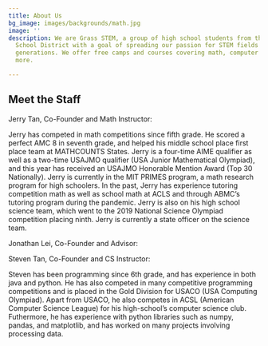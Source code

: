 ```yaml
---
title: About Us
bg_image: images/backgrounds/math.jpg
image: ''
description: We are Grass STEM, a group of high school students from the Acton-Boxborough
  School District with a goal of spreading our passion for STEM fields to younger
  generations. We offer free camps and courses covering math, computer science, and
  more.

---
```

## Meet the Staff

Jerry Tan, Co-Founder and Math Instructor:

Jerry has competed in math competitions since fifth grade. He scored a perfect AMC 8 in seventh grade, and helped his middle school place first place team at MATHCOUNTS States. Jerry is a four-time AIME qualifier as well as a two-time USAJMO qualifier (USA Junior Mathematical Olympiad), and this year has received an USAJMO Honorable Mention Award (Top 30 Nationally). Jerry is currently in the MIT PRIMES program, a math research program for high schoolers. In the past, Jerry has experience tutoring competition math as well as school math at ACLS and through ABMC’s tutoring program during the pandemic. Jerry is also on his high school science team, which went to the 2019 National Science Olympiad competition placing ninth. Jerry is currently a state officer on the science team.

Jonathan Lei, Co-Founder and Advisor:

Steven Tan, Co-Founder and CS Instructor:

Steven has been programming since 6th grade, and has experience in both java and python. He has also competed in many competitive programming competitions and is placed in the Gold Division for USACO (USA Computing Olympiad). Apart from USACO, he also competes in ACSL (American Computer Science League) for his high-school’s computer science club. Futhermore, he has experience with python libraries such as numpy, pandas, and matplotlib, and has worked on many projects involving processing data.